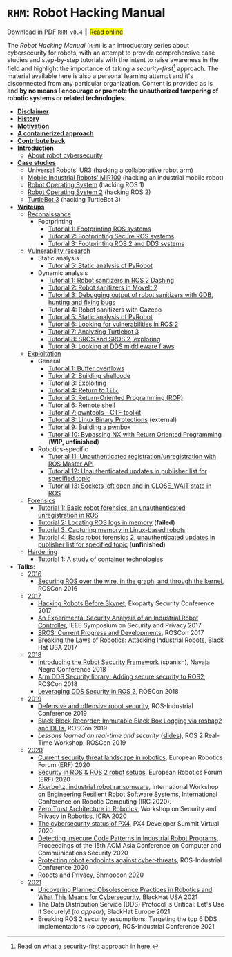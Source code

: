 # `RHM`: Robot Hacking Manual

[<ins>Download in PDF `RHM v0.4`<ins>](https://github.com/vmayoral/robot_hacking_manual/releases/download/0.4/RHM.pdf) ┃ <span style="background-color: #FFFF00">[Read online](https://rhm.cybersecurityrobotics.net/)</span>

The *Robot Hacking Manual* (`RHM`) is an introductory series about cybersecurity for robots, with an attempt to provide comprehensive case studies and step-by-step tutorials with the intent to raise awareness in the field and highlight the importance of taking a *security-first*[^0] approach. The material available here is also a personal learning attempt and it's disconnected from any particular organization. Content is provided as is and **by no means I encourage or promote the unauthorized tampering of robotic systems or related technologies**.

- [**Disclaimer**](DISCLAIMER.md)
- [**History**](MOTIVATION.md#history)
- [**Motivation**](MOTIVATION.md#motivation)
- [**A containerized approach**](MOTIVATION.md#a-containerized-approach)
- [**Contribute back**](CONTRIBUTE.md)
- [**Introduction**](0_introduction/README.md)
  - [About robot cybersecurity](0_introduction/README.md#about-robot-cybersecurity)
- <ins>**Case studies**</ins>
  - [Universal Robots' UR3](1_case_studies/0_cobot/) (hacking a collaborative robot arm)
  - [Mobile Industrial Robots' MiR100](1_case_studies/1_amr/) (hacking an industrial mobile robot)
  - [Robot Operating System](1_case_studies/3_turtlebot3/) (hacking ROS 1)
  - [Robot Operating System 2](1_case_studies/2_ros2/) (hacking ROS 2)
  - [TurtleBot 3](1_case_studies/3_turtlebot3/) (hacking TurtleBot 3)
- [**Writeups**]()
  - <ins>Reconaissance</ins>
    - Footprinting
      - [Tutorial 1: Footprinting ROS systems](2_writeups/1_reconnaissance/robot_footprinting/tutorial1/)
      - [Tutorial 2: Footprinting Secure ROS systems](2_writeups/1_reconnaissance/robot_footprinting/tutorial2/)
      - [Tutorial 3: Footprinting ROS 2 and DDS systems](2_writeups/1_reconnaissance/robot_footprinting/tutorial3/)
  - <ins>Vulnerability research</ins>
    - Static analysis
      - [Tutorial 5: Static analysis of PyRobot](2_writeups/2_robot_vulnerabilities/tutorial5/)
    - Dynamic analysis
      - [Tutorial 1: Robot sanitizers in ROS 2 Dashing](2_writeups/2_robot_vulnerabilities/tutorial1/)
      - [Tutorial 2: Robot sanitizers in MoveIt 2](2_writeups/2_robot_vulnerabilities/tutorial2/)
      - [Tutorial 3: Debugging output of robot sanitizers with GDB, hunting and fixing bugs](2_writeups/2_robot_vulnerabilities/tutorial3/)
      - ~~Tutorial 4: Robot sanitizers with Gazebo~~
      - [Tutorial 5: Static analysis of PyRobot](2_writeups/2_robot_vulnerabilities/tutorial5/)
      - [Tutorial 6: Looking for vulnerabilities in ROS 2](2_writeups/2_robot_vulnerabilities/tutorial6/)
      - [Tutorial 7: Analyzing Turtlebot 3](2_writeups/2_robot_vulnerabilities/tutorial7/)
      - [Tutorial 8: SROS and SROS 2, exploring](2_writeups/2_robot_vulnerabilities/tutorial8/)
      - [Tutorial 9: Looking at DDS middleware flaws](2_writeups/2_robot_vulnerabilities/tutorial8/)
  - <ins>Exploitation</ins>
    - General
      - [Tutorial 1: Buffer overflows](2_writeups/3_robot_exploitation/tutorial1/)
      - [Tutorial 2: Building shellcode](2_writeups/3_robot_exploitation/tutorial2/)
      - [Tutorial 3: Exploiting](2_writeups/3_robot_exploitation/tutorial3/)
      - [Tutorial 4: Return to `libc`](2_writeups/3_robot_exploitation/tutorial4/)
      - [Tutorial 5: Return-Oriented Programming (ROP)](2_writeups/3_robot_exploitation/tutorial5/)
      - [Tutorial 6: Remote shell](2_writeups/3_robot_exploitation/tutorial6/)
      - [Tutorial 7: pwntools - CTF toolkit](2_writeups/3_robot_exploitation/tutorial7/)
      - [Tutorial 8: Linux Binary Protections](https://github.com/nnamon/linux-exploitation-course/blob/master/lessons/5_protections/lessonplan.md) (external)
      - [Tutorial 9: Building a pwnbox](2_writeups/3_robot_exploitation/tutorial9/)
      - [Tutorial 10: Bypassing NX with Return Oriented Programming](2_writeups/3_robot_exploitation/tutorial10/) (**WIP, unfinished**)
    - Robotics-specific
      - [Tutorial 11: Unauthenticated registration/unregistration with ROS Master API](2_writeups/3_robot_exploitation/tutorial11/)
      - [Tutorial 12: Unauthenticated updates in publisher list for specified topic](2_writeups/3_robot_exploitation/tutorial12)
      - [Tutorial 13: Sockets left open and in CLOSE_WAIT state in ROS](2_writeups/3_robot_exploitation/tutorial13)
  - <ins>Forensics</ins>
    - [Tutorial 1: Basic robot forensics, an unauthenticated unregistration in ROS](2_writeups/4_other/robot_forensics/tutorial1/)
    - [Tutorial 2: Locating ROS logs in memory](2_writeups/4_other/robot_forensics/tutorial2/) (**failed**)
    - [Tutorial 3: Capturing memory in Linux-based robots](2_writeups/4_other/robot_forensics/tutorial3/)
    - [Tutorial 4: Basic robot forensics 2, unauthenticated updates in publisher list for specified topic](2_writeups/4_other/robot_forensics/tutorial4/) (**unfinished**)
  - <ins>Hardening</ins>
    - [Tutorial 1: A study of container technologies](2_writeups/4_other/hardening/tutorial1/README.md)
- **Talks**:
  - <ins>2016</ins>
    - [Securing ROS over the wire, in the graph, and through the kernel](https://vimeo.com/187705073), ROSCon 2016
  - <ins>2017</ins>
    - [Hacking Robots Before Skynet](https://www.youtube.com/watch?v=LK43J-p1H3o), Ekoparty Security Conference 2017
    - [An Experimental Security Analysis of an Industrial Robot Controller](https://www.youtube.com/watch?v=tGcNefddfZM), IEEE Symposium on Security and Privacy 2017
    - [SROS: Current Progress and Developments](https://vimeo.com/236172830), ROSCon 2017
    - [Breaking the Laws of Robotics: Attacking Industrial Robots](https://www.youtube.com/watch?v=RKLUWnzIaP4), Black Hat USA 2017
  - <ins>2018</ins>
    - [Introducing the Robot Security Framework](https://www.youtube.com/watch?v=Gv4O2Xw8MUk&list=PLf4Fnww4KiFdjCAfs04ynv40xbpqFPibm&index=11) (spanish), Navaja Negra Conference 2018
    - [Arm DDS Security library: Adding secure security to ROS2](https://vimeo.com/292703899), ROSCon 2018
    - [Leveraging DDS Security in ROS 2](https://vimeo.com/292703074), ROSCon 2018
  - <ins>2019</ins>
    - [Defensive and offensive robot security](https://www.youtube.com/watch?v=aEQgga_MnO8&list=PLf4Fnww4KiFdjCAfs04ynv40xbpqFPibm&index=9), ROS-Industrial Conference 2019
    - [Black Block Recorder: Immutable Black Box Logging via rosbag2 and DLTs](https://vimeo.com/378682905), ROSCon 2019
    - *Lessons learned on real-time and security* ([slides](https://aliasrobotics.com/files/realtimesecurity.pdf)), ROS 2 Real-Time Workshop, ROSCon 2019
  - <ins>2020</ins>
    - [Current security threat landscape in robotics](https://www.youtube.com/watch?v=5pWqROTERgU&list=PLf4Fnww4KiFdjCAfs04ynv40xbpqFPibm&index=10), European Robotics Forum (ERF) 2020
    - [Security in ROS & ROS 2 robot setups](https://www.youtube.com/watch?v=n7BvyUgKP-M&list=PLf4Fnww4KiFdjCAfs04ynv40xbpqFPibm&index=11), European Robotics Forum (ERF) 2020
    - [Akerbeltz, industrial robot ransomware](https://www.youtube.com/watch?v=5dYmpKH_3EM), International Workshop on Engineering Resilient Robot Software Systems, International Conference on Robotic Computing (IRC 2020).
    - [Zero Trust Architecture in Robotics](https://www.youtube.com/watch?v=jfPw8gH1i2I), Workshop on Security and Privacy in Robotics, ICRA 2020
    - [The cybersecurity status of PX4](https://www.youtube.com/watch?v=phHYfAqjOuQ&list=PLf4Fnww4KiFdjCAfs04ynv40xbpqFPibm&index=13), PX4 Developer Summit Virtual 2020
    - [Detecting Insecure Code Patterns in Industrial Robot Programs](https://dl.acm.org/doi/10.1145/3320269.3384735#sec-supp), Proceedings of the 15th ACM Asia Conference on Computer and Communications Security 2020
    - [Protecting robot endpoints against cyber-threats](https://www.youtube.com/watch?v=jo_L9Ra8UqU&list=PLf4Fnww4KiFdjCAfs04ynv40xbpqFPibm&index=14), ROS-Industrial Conference 2020
    - [Robots and Privacy](https://www.youtube.com/watch?v=Yu3lgESCB8M), Shmoocon 2020
  - <ins>2021</ins>
    - [Uncovering Planned Obsolescence Practices in Robotics and What This Means for Cybersecurity](https://www.youtube.com/watch?v=PnVq_ThrDVI&list=PLf4Fnww4KiFdjCAfs04ynv40xbpqFPibm&index=15), BlackHat USA 2021
    - The Data Distribution Service (DDS) Protocol is Critical: Let's Use it Securely! (*to appear*), BlackHat Europe 2021
    - Breaking ROS 2 security assumptions: Targeting the top 6 DDS implementations (*to appear*), ROS-Industrial Conference 2021


[^0]: Read on what a security-first approach in [here](https://www.darkreading.com/edge-articles/a-security-first-approach-to-devops).
